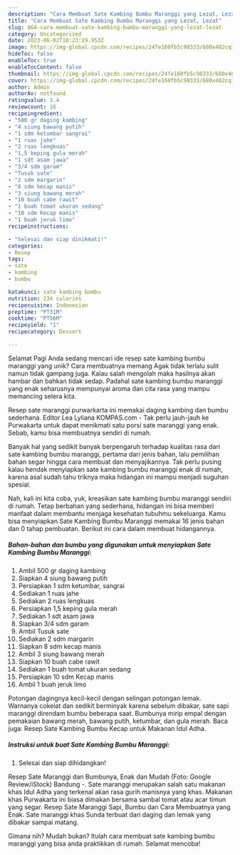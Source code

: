 ```yaml
---
description: "Cara Membuat Sate Kambing Bumbu Maranggi yang Lezat, Lezat"
title: "Cara Membuat Sate Kambing Bumbu Maranggi yang Lezat, Lezat"
slug: 864-cara-membuat-sate-kambing-bumbu-maranggi-yang-lezat-lezat
category: Uncategorized
date: 2023-06-02T10:23:19.953Z
image: https://img-global.cpcdn.com/recipes/24fe160fb5c98333/680x482cq70/sate-kambing-bumbu-maranggi-foto-resep-utama.jpg
hideToc: false
enableToc: true
enableTocContent: false
thumbnail: https://img-global.cpcdn.com/recipes/24fe160fb5c98333/680x482cq70/sate-kambing-bumbu-maranggi-foto-resep-utama.jpg
cover: https://img-global.cpcdn.com/recipes/24fe160fb5c98333/680x482cq70/sate-kambing-bumbu-maranggi-foto-resep-utama.jpg
author: Admin
authorAv: notfound
ratingvalue: 3.4
reviewcount: 16
recipeingredient:
- "500 gr daging kambing"
- "4 siung bawang putih"
- "1 sdm ketumbar sangrai"
- "1 ruas jahe"
- "2 ruas lengkuas"
- "1,5 keping gula merah"
- "1 sdt asam jawa"
- "3/4 sdm garam"
- "Tusuk sate"
- "2 sdm margarin"
- "8 sdm kecap manis"
- "3 siung bawang merah"
- "10 buah cabe rawit"
- "1 buah tomat ukuran sedang"
- "10 sdm Kecap manis"
- "1 buah jeruk limo"
recipeinstructions:

- "Selesai dan siap dinikmati!"
categories:
- Resep
tags:
- sate
- kambing
- bumbu

katakunci: sate kambing bumbu 
nutrition: 234 calories
recipecuisine: Indonesian
preptime: "PT31M"
cooktime: "PT56M"
recipeyield: "1"
recipecategory: Dessert

---
```



Selamat Pagi Anda sedang mencari ide resep sate kambing bumbu maranggi yang unik? Cara membuatnya memang Agak tidak terlalu sulit namun tidak gampang juga. Kalau salah mengolah maka hasilnya akan hambar dan bahkan tidak sedap. Padahal sate kambing bumbu maranggi yang enak seharusnya mempunyai aroma dan cita rasa yang mampu memancing selera kita.


Resep sate maranggi purwarkarta ini memakai daging kambing dan bumbu sederhana. Editor Lea Lyliana KOMPAS.com - Tak perlu jauh-jauh ke Purwakarta untuk dapat menikmati satu porsi sate maranggi yang enak. Sebab, kamu bisa membuatnya sendiri di rumah.

Banyak hal yang sedikit banyak berpengaruh terhadap kualitas rasa dari sate kambing bumbu maranggi, pertama dari jenis bahan, lalu pemilihan bahan segar hingga cara membuat dan menyajikannya. Tak perlu pusing kalau hendak menyiapkan sate kambing bumbu maranggi enak di rumah, karena asal sudah tahu triknya maka hidangan ini mampu menjadi suguhan spesial.


Nah, kali ini kita coba, yuk, kreasikan sate kambing bumbu maranggi sendiri di rumah. Tetap berbahan yang sederhana, hidangan ini bisa memberi manfaat dalam membantu menjaga kesehatan tubuhmu sekeluarga. Kamu bisa menyiapkan Sate Kambing Bumbu Maranggi memakai 16 jenis bahan dan 0 tahap pembuatan. Berikut ini cara dalam membuat hidangannya.

<!--inarticleads1-->

##### Bahan-bahan dan bumbu yang digunakan untuk menyiapkan Sate Kambing Bumbu Maranggi:

1. Ambil 500 gr daging kambing
1. Siapkan 4 siung bawang putih
1. Persiapkan 1 sdm ketumbar, sangrai
1. Sediakan 1 ruas jahe
1. Sediakan 2 ruas lengkuas
1. Persiapkan 1,5 keping gula merah
1. Sediakan 1 sdt asam jawa
1. Siapkan 3/4 sdm garam
1. Ambil Tusuk sate
1. Sediakan 2 sdm margarin
1. Siapkan 8 sdm kecap manis
1. Ambil 3 siung bawang merah
1. Siapkan 10 buah cabe rawit
1. Sediakan 1 buah tomat ukuran sedang
1. Persiapkan 10 sdm Kecap manis
1. Ambil 1 buah jeruk limo


Potongan dagingnya kecil-kecil dengan selingan potongan lemak. Warnanya cokelat dan sedikit berminyak karena sebelum dibakar, sate sapi maranggi direndam bumbu beberapa saat. Bumbunya mirip empal dengan pemakaian bawang merah, bawang putih, ketumbar, dan gula merah. Baca juga: Resep Sate Kambing Bumbu Kecap untuk Makanan Idul Adha. 

<!--inarticleads2-->

##### Instruksi untuk buat Sate Kambing Bumbu Maranggi:


1. Selesai dan siap dihidangkan!

Resep Sate Maranggi dan Bumbunya, Enak dan Mudah (Foto: Google Review/iStock) Bandung -. Sate maranggi merupakan salah satu makanan khas Idul Adha yang terkenal akan rasa gurih manisnya yang khas. Makanan khas Purwakarta ini biasa dimakan bersama sambal tomat atau acar timun yang segar. Resep Sate Maranggi Sapi, Bumbu dan Cara Membuatnya yang Enak. Sate maranggi khas Sunda terbuat dari daging dan lemak yang dibakar sampai matang. 

Gimana nih? Mudah bukan? Itulah cara membuat sate kambing bumbu maranggi yang bisa anda praktikkan di rumah. Selamat mencoba!
